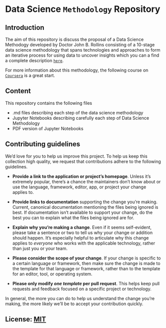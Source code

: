 # Data Science `Methodology` Repository

## Introduction
The aim of this repository is discuss the proposal of a Data Science Methodogy developed by Doctor John B. Rollins consisting of a 10-stage data science methodology that spans technologies and approaches to form an iterative process for using data to uncover insights
which you can a find a complete description [`here`][methodology_link].

For more information about this methodology, the following course on  [`Coursera`][course_link] is a great start.  

[methodology_link]: https://www-01.ibm.com/common/ssi/cgi-bin/ssialias?htmlfid=IMW14824USEN#
[course_link]: https://www.coursera.org/specializations/ibm-data-science-professional-certificate

## Content
This repository contains the following files 

- .md files describing each step of the data science methodology
- Jupyter Notebooks describing carefully each step of Data Science Methodology
- PDF version of Jupyter Notebooks

## Contributing guidelines

We’d love for you to help us improve this project. To help us keep this collection
high quality, we request that contributions adhere to the following guidelines.

- **Provide a link to the application or project’s homepage**. Unless it’s
  extremely popular, there’s a chance the maintainers don’t know about or use
  the language, framework, editor, app, or project your change applies to.

- **Provide links to documentation** supporting the change you’re making.
  Current, canonical documentation mentioning the files being ignored is best.
  If documentation isn’t available to support your change, do the best you can
  to explain what the files being ignored are for.

- **Explain why you’re making a change**. Even if it seems self-evident, please
  take a sentence or two to tell us why your change or addition should happen.
  It’s especially helpful to articulate why this change applies to *everyone*
  who works with the applicable technology, rather than just you or your team.

- **Please consider the scope of your change**. If your change is specific to a
  certain language or framework, then make sure the change is made to the
  template for that language or framework, rather than to the template for an
  editor, tool, or operating system.

- **Please only modify *one template* per pull request**. This helps keep pull
  requests and feedback focused on a specific project or technology.

In general, the more you can do to help us understand the change you’re making,
the more likely we’ll be to accept your contribution quickly.

## License: [MIT][mit_link]

[mit_link]: https://opensource.org/licenses/MIT 
